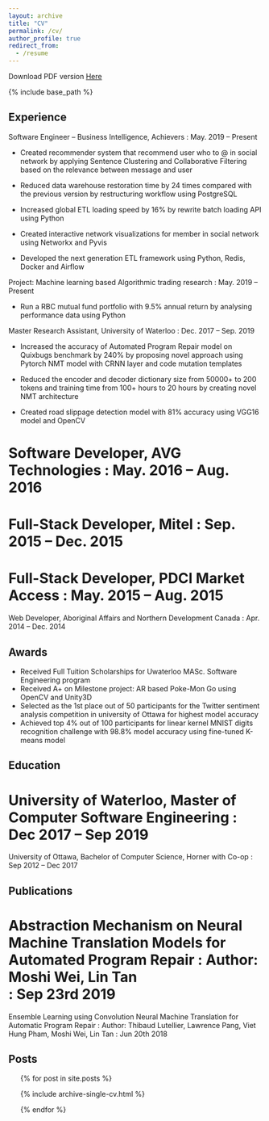 ```yaml
---
layout: archive
title: "CV"
permalink: /cv/
author_profile: true
redirect_from:
  - /resume
---
```

Download PDF version [Here](http://Moshiii.github.io/files/Moshi_Wei_ResumeV6_machine_learning.pdf)

{% include base_path %}

## Experience

Software Engineer – Business Intelligence, Achievers 
:	May. 2019 – Present

* Created recommender system that recommend user who to @ in social network by applying Sentence Clustering and Collaborative Filtering based on the relevance between message and user

* Reduced data warehouse restoration time by 24 times compared with the previous version by restructuring workflow using PostgreSQL

* Increased global ETL loading speed by 16% by rewrite batch loading API using Python

* Created interactive network visualizations for member in social network using Networkx and Pyvis

* Developed the next generation ETL framework using Python, Redis, Docker and Airflow

Project: Machine learning based Algorithmic trading research 
: May. 2019 – Present

* Run a RBC mutual fund portfolio with 9.5% annual return by analysing performance data using Python

Master Research Assistant, University of Waterloo 
: Dec. 2017 – Sep. 2019

* Increased the accuracy of Automated Program Repair model on Quixbugs benchmark by 240% by proposing novel approach using Pytorch NMT model with CRNN layer and code mutation templates

* Reduced the encoder and decoder dictionary size from 50000+ to 200 tokens and training time from 100+ hours to 20 hours by creating novel NMT architecture

* Created road slippage detection model with 81% accuracy using VGG16 model and OpenCV

Software Developer, AVG Technologies 
: May. 2016 – Aug. 2016
======
Full-Stack Developer, Mitel 
: Sep. 2015 – Dec. 2015
======
Full-Stack Developer, PDCI Market Access 
: May. 2015 – Aug. 2015
======
Web Developer, Aboriginal Affairs and Northern Development Canada 
: Apr. 2014 – Dec. 2014
  
## Awards
* Received Full Tuition Scholarships for Uwaterloo MASc. Software Engineering program
* Received A+ on Milestone project: AR based Poke-Mon Go using OpenCV and Unity3D
* Selected as the 1st place out of 50 participants for the Twitter sentiment analysis competition in university of Ottawa for highest model accuracy
* Achieved top 4% out of 100 participants for linear kernel MNIST digits recognition challenge with 98.8% model accuracy using fine-tuned K-means model


## Education

University of Waterloo, Master of Computer Software Engineering
: Dec 2017 – Sep 2019
======
University of Ottawa, Bachelor of Computer Science, Horner with Co-op 
: Sep 2012 –  Dec 2017

## Publications

Abstraction Mechanism on Neural Machine Translation Models for Automated Program Repair
: Author: Moshi Wei, Lin Tan  
: Sep 23rd 2019
======
Ensemble Learning using Convolution Neural Machine Translation for Automatic Program Repair
: Author:  Thibaud Lutellier, Lawrence Pang, Viet Hung Pham, Moshi Wei, Lin Tan 
: Jun 20th 2018


## Posts

<ul>{% for post in site.posts %}

{% include archive-single-cv.html %}

{% endfor %}</ul>